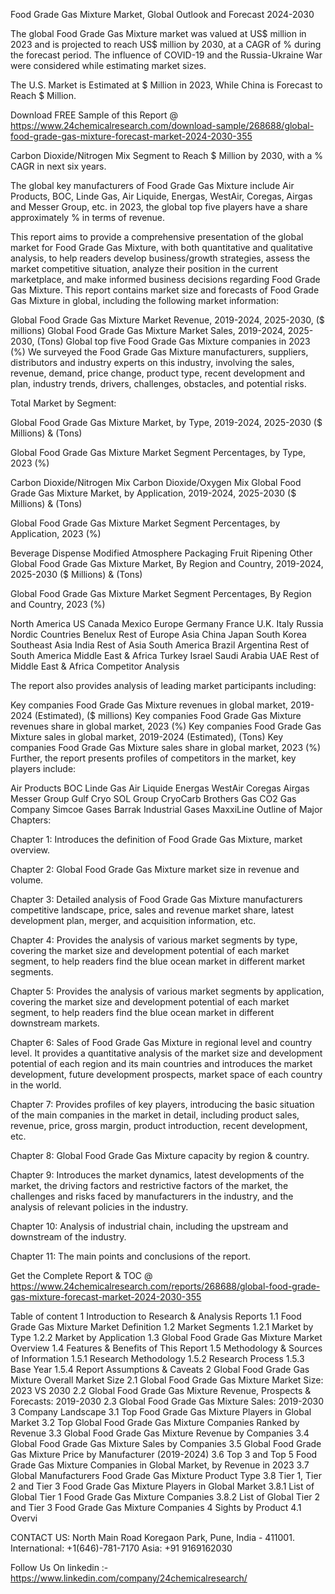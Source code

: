 Food Grade Gas Mixture Market, Global Outlook and Forecast 2024-2030

The global Food Grade Gas Mixture market was valued at US$ million in 2023 and is projected to reach US$ million by 2030, at a CAGR of % during the forecast period. The influence of COVID-19 and the Russia-Ukraine War were considered while estimating market sizes.

The U.S. Market is Estimated at $ Million in 2023, While China is Forecast to Reach $ Million.

Download FREE Sample of this Report @ https://www.24chemicalresearch.com/download-sample/268688/global-food-grade-gas-mixture-forecast-market-2024-2030-355

Carbon Dioxide/Nitrogen Mix Segment to Reach $ Million by 2030, with a % CAGR in next six years.

The global key manufacturers of Food Grade Gas Mixture include Air Products, BOC, Linde Gas, Air Liquide, Energas, WestAir, Coregas, Airgas and Messer Group, etc. in 2023, the global top five players have a share approximately % in terms of revenue.

This report aims to provide a comprehensive presentation of the global market for Food Grade Gas Mixture, with both quantitative and qualitative analysis, to help readers develop business/growth strategies, assess the market competitive situation, analyze their position in the current marketplace, and make informed business decisions regarding Food Grade Gas Mixture. This report contains market size and forecasts of Food Grade Gas Mixture in global, including the following market information:

Global Food Grade Gas Mixture Market Revenue, 2019-2024, 2025-2030, ($ millions)
Global Food Grade Gas Mixture Market Sales, 2019-2024, 2025-2030, (Tons)
Global top five Food Grade Gas Mixture companies in 2023 (%)
We surveyed the Food Grade Gas Mixture manufacturers, suppliers, distributors and industry experts on this industry, involving the sales, revenue, demand, price change, product type, recent development and plan, industry trends, drivers, challenges, obstacles, and potential risks.

Total Market by Segment:

Global Food Grade Gas Mixture Market, by Type, 2019-2024, 2025-2030 ($ Millions) & (Tons)

Global Food Grade Gas Mixture Market Segment Percentages, by Type, 2023 (%)

Carbon Dioxide/Nitrogen Mix
Carbon Dioxide/Oxygen Mix
Global Food Grade Gas Mixture Market, by Application, 2019-2024, 2025-2030 ($ Millions) & (Tons)

Global Food Grade Gas Mixture Market Segment Percentages, by Application, 2023 (%)

Beverage Dispense
Modified Atmosphere Packaging
Fruit Ripening
Other
Global Food Grade Gas Mixture Market, By Region and Country, 2019-2024, 2025-2030 ($ Millions) & (Tons)

Global Food Grade Gas Mixture Market Segment Percentages, By Region and Country, 2023 (%)

North America
US
Canada
Mexico
Europe
Germany
France
U.K.
Italy
Russia
Nordic Countries
Benelux
Rest of Europe
Asia
China
Japan
South Korea
Southeast Asia
India
Rest of Asia
South America
Brazil
Argentina
Rest of South America
Middle East & Africa
Turkey
Israel
Saudi Arabia
UAE
Rest of Middle East & Africa
Competitor Analysis

The report also provides analysis of leading market participants including:

Key companies Food Grade Gas Mixture revenues in global market, 2019-2024 (Estimated), ($ millions)
Key companies Food Grade Gas Mixture revenues share in global market, 2023 (%)
Key companies Food Grade Gas Mixture sales in global market, 2019-2024 (Estimated), (Tons)
Key companies Food Grade Gas Mixture sales share in global market, 2023 (%)
Further, the report presents profiles of competitors in the market, key players include:

Air Products
BOC
Linde Gas
Air Liquide
Energas
WestAir
Coregas
Airgas
Messer Group
Gulf Cryo
SOL Group
CryoCarb
Brothers Gas
CO2 Gas Company
Simcoe Gases
Barrak Industrial Gases
MaxxiLine
Outline of Major Chapters:

Chapter 1: Introduces the definition of Food Grade Gas Mixture, market overview.

Chapter 2: Global Food Grade Gas Mixture market size in revenue and volume.

Chapter 3: Detailed analysis of Food Grade Gas Mixture manufacturers competitive landscape, price, sales and revenue market share, latest development plan, merger, and acquisition information, etc.

Chapter 4: Provides the analysis of various market segments by type, covering the market size and development potential of each market segment, to help readers find the blue ocean market in different market segments.

Chapter 5: Provides the analysis of various market segments by application, covering the market size and development potential of each market segment, to help readers find the blue ocean market in different downstream markets.

Chapter 6: Sales of Food Grade Gas Mixture in regional level and country level. It provides a quantitative analysis of the market size and development potential of each region and its main countries and introduces the market development, future development prospects, market space of each country in the world.

Chapter 7: Provides profiles of key players, introducing the basic situation of the main companies in the market in detail, including product sales, revenue, price, gross margin, product introduction, recent development, etc.

Chapter 8: Global Food Grade Gas Mixture capacity by region & country.

Chapter 9: Introduces the market dynamics, latest developments of the market, the driving factors and restrictive factors of the market, the challenges and risks faced by manufacturers in the industry, and the analysis of relevant policies in the industry.

Chapter 10: Analysis of industrial chain, including the upstream and downstream of the industry.

Chapter 11: The main points and conclusions of the report.

Get the Complete Report & TOC @ https://www.24chemicalresearch.com/reports/268688/global-food-grade-gas-mixture-forecast-market-2024-2030-355

Table of content
1 Introduction to Research & Analysis Reports
1.1 Food Grade Gas Mixture Market Definition
1.2 Market Segments
1.2.1 Market by Type
1.2.2 Market by Application
1.3 Global Food Grade Gas Mixture Market Overview
1.4 Features & Benefits of This Report
1.5 Methodology & Sources of Information
1.5.1 Research Methodology
1.5.2 Research Process
1.5.3 Base Year
1.5.4 Report Assumptions & Caveats
2 Global Food Grade Gas Mixture Overall Market Size
2.1 Global Food Grade Gas Mixture Market Size: 2023 VS 2030
2.2 Global Food Grade Gas Mixture Revenue, Prospects & Forecasts: 2019-2030
2.3 Global Food Grade Gas Mixture Sales: 2019-2030
3 Company Landscape
3.1 Top Food Grade Gas Mixture Players in Global Market
3.2 Top Global Food Grade Gas Mixture Companies Ranked by Revenue
3.3 Global Food Grade Gas Mixture Revenue by Companies
3.4 Global Food Grade Gas Mixture Sales by Companies
3.5 Global Food Grade Gas Mixture Price by Manufacturer (2019-2024)
3.6 Top 3 and Top 5 Food Grade Gas Mixture Companies in Global Market, by Revenue in 2023
3.7 Global Manufacturers Food Grade Gas Mixture Product Type
3.8 Tier 1, Tier 2 and Tier 3 Food Grade Gas Mixture Players in Global Market
3.8.1 List of Global Tier 1 Food Grade Gas Mixture Companies
3.8.2 List of Global Tier 2 and Tier 3 Food Grade Gas Mixture Companies
4 Sights by Product
4.1 Overvi

CONTACT US:
North Main Road Koregaon Park, Pune, India - 411001.
International: +1(646)-781-7170
Asia: +91 9169162030

Follow Us On linkedin :- https://www.linkedin.com/company/24chemicalresearch/
